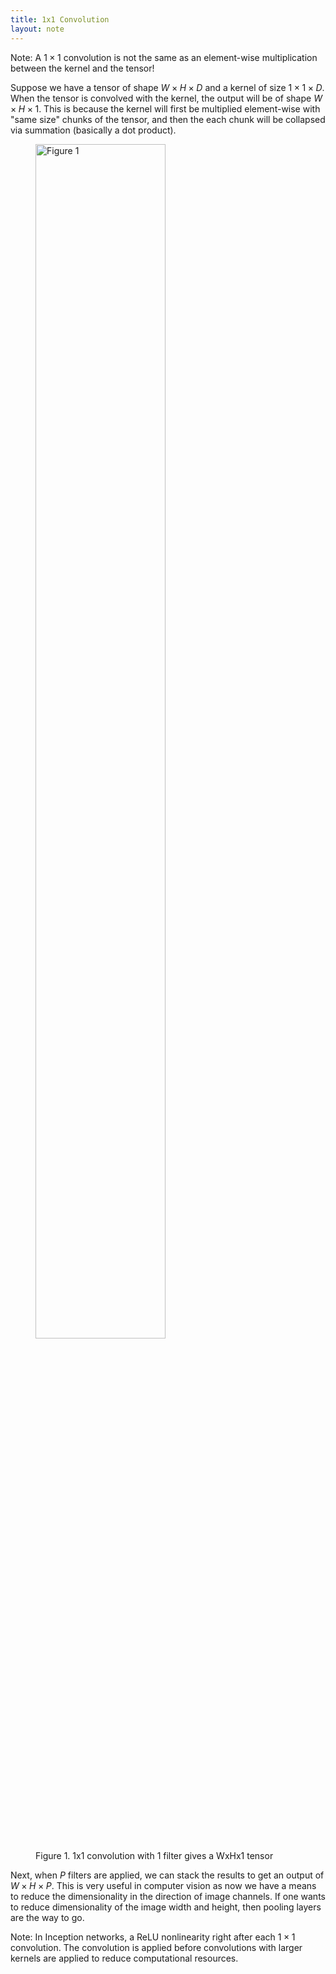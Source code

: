 ```yaml
---
title: 1x1 Convolution
layout: note
---
```


Note: A $1\times1$ convolution is not the same as an element-wise multiplication between the kernel and the tensor!

Suppose we have a tensor of shape  $W \times H \times D$ and a kernel of size $1 \times 1 \times D$. When the tensor is convolved with the kernel, the output will be of shape $W \times H \times 1$. This is because the kernel will first be multiplied element-wise with "same size" chunks of the tensor, and then the each chunk will be collapsed via summation (basically a dot product).

<figure>
  <img src="https://miro.medium.com/max/963/1*deVKbCzJs_7eL6p2ltkY0g.png" alt="Figure 1" width="70%" height="70%">
  <figcaption><a>Figure 1. 1x1 convolution with 1 filter gives a WxHx1 tensor</a></figcaption>
</figure>

Next, when $P$ filters are applied, we can stack the results to get an output of $W \times H \times P$. This is very useful in computer vision as now we have a means to reduce the dimensionality in the direction of image channels. If one wants to reduce dimensionality of the image width and height, then pooling layers are the way to go.

Note: In Inception networks, a ReLU nonlinearity right after each $1\times1$ convolution. The convolution is applied before convolutions with larger kernels are applied to reduce computational resources.
